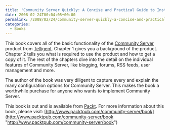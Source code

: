 ```yaml
---
title: 'Community Server Quickly: A Concise and Practical Guide to Installation, Administration, and Customization'
date: 2008-02-24T00:04:05+00:00
permalink: /2008/02/24/community-server-quickly-a-concise-and-practical-guide-to-installation-administration-and-customization/
categories:
  - Books
---
```

This book covers all of the basic functionality of the [Community Server](http://communityserver.org/Default.aspx) product from [Telligent](http://telligent.com/). Chapter 1 gives you a background of the product. Chapter 2 tells you what is required to use the product and how to get a copy of it. The rest of the chapters dive into the detail on the individual features of Community Server, like blogging, forums, RSS feeds, user management and more.

The author of the book was very diligent to capture every and explain the many configuration options for Community Server. This makes the book a worthwhile purchase for anyone who wants to implement Community Server.

This book is out and is available from [Packt](http://www.packtpub.com/). For more information about this book, please visit: [http://www.packtpub.com/community-server/book](http://www.packtpub.com/community-server/book "http://www.packtpub.com/community-server/book")